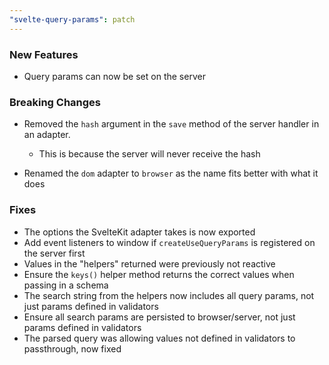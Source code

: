 ```yaml
---
"svelte-query-params": patch
---
```


### New Features

- Query params can now be set on the server

### Breaking Changes

- Removed the `hash` argument in the `save` method of the server handler in an adapter.
  - This is because the server will never receive the hash

- Renamed the `dom` adapter to `browser` as the name fits better with what it does

### Fixes

- The options the SvelteKit adapter takes is now exported
- Add event listeners to window if `createUseQueryParams` is registered on the server first
- Values in the "helpers" returned were previously not reactive
- Ensure the `keys()` helper method returns the correct values when passing in a schema
- The search string from the helpers now includes all query params, not just params defined in validators
- Ensure all search params are persisted to browser/server, not just params defined in validators
- The parsed query was allowing values not defined in validators to passthrough, now fixed
